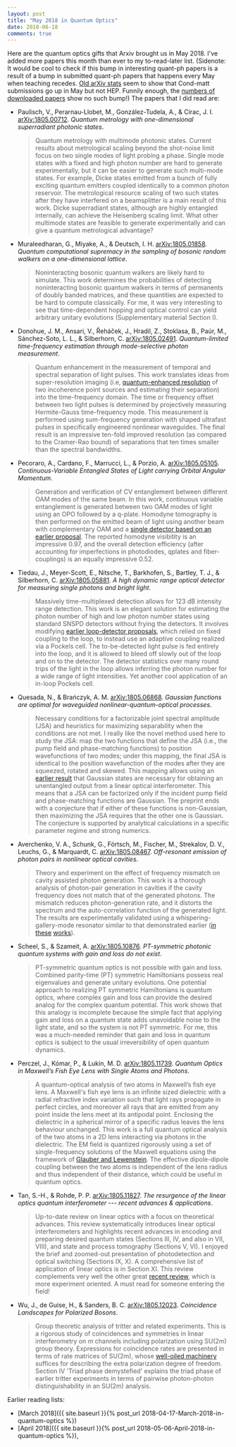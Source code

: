 ```yaml
---
layout: post
title: "May 2018 in Quantum Optics"
date: 2018-06-18
comments: true
---
```


Here are the quantum optics gifts that Arxiv brought us in May 2018. I've added more papers this month than ever to my to-read-later list. (Sidenote: It would be cool to check if this bump in interesting quant-ph papers is a result of a bump in submitted quant-ph papers that happens every May when teaching recedes. [Old arXiv stats](https://arxiv.org/help/stats/2011_by_area/index) seem to show that Cond-matt submissions go up in May but not HEP. Funnily enough, the [numbers of downloaded papers](https://arxiv.org/stats/monthly_downloads) show no such bump!) The papers that I did read are:

<!--more-->


- Paulisch, V., Perarnau-Llobet, M., González-Tudela, A., & Cirac, J. I. [arXiv:1805.00712](https://arxiv.org/abs/1805.00712). _Quantum metrology with one-dimensional superradiant photonic states_\.

  > Quantum metrology with multimode photonic states. Current results about metrological scaling beyond the shot-noise limit focus on two single modes of light probing a phase. Single mode states with a fixed and high photon number are hard to generate experimentally, but it can be easier to generate such multi-mode states. For example, Dicke states emitted from a bunch of fully exciting quantum emitters coupled identically to a common photon reservoir. The metrological resource scaling of two such states after they have interfered on a beamsplitter is a main result of this work. Dicke superradiant states, although are highly entangled internally, can achieve the Heisenberg scaling limit. What other multimode states are feasible to generate experimentally and can give a quantum metrological advantage?


- Muraleedharan, G., Miyake, A., & Deutsch, I. H. [arXiv:1805.01858](https://arxiv.org/abs/1805.01858). _Quantum computational supremacy in the sampling of bosonic random walkers on a one-dimensional lattice_\.

  > Noninteracting bosonic quantum walkers are likely hard to simulate. This work determines the probabilities of detecting noninteracting bosonic quantum walkers in terms of permanents of doubly banded matrices, and these quantities are expected to be hard to compute classically. For me, it was very interesting to see that time-dependent hopping and optical control can yield arbitrary unitary evolutions (Supplementary material Section I).


- Donohue, J. M., Ansari, V., Řeháček, J., Hradil, Z., Stoklasa, B., Paúr, M., Sánchez-Soto, L. L., & Silberhorn, C. [arXiv:1805.02491](https://arxiv.org/abs/1805.02491). _Quantum-limited time-frequency estimation through mode-selective photon measurement_\.

  > Quantum enhancement in the measurement of temporal and spectral separation of light pulses. This work translates ideas from super-resolution imaging (i.e, [quantum-enhanced resolution](https://journals.aps.org/prx/abstract/10.1103/PhysRevX.6.031033) of two incoherence point sources and estimating their separation) into the time-frequency domain. The time or frequency offset between two light pulses is determined by projectively measuring Hermite-Gauss time-frequency mode. This measurement is performed using sum-frequency generation with shaped ultrafast pulses in specifically engineered nonlinear waveguides. The final result is an impressive ten-fold improved resolution (as compared to the Cramer-Rao bound) of separations that ten times smaller than the spectral bandwidths.


- Pecoraro, A., Cardano, F., Marrucci, L., & Porzio, A. [arXiv:1805.05105](https://arxiv.org/abs/1805.05105). _Continuous-Variable Entangled States of Light carrying Orbital Angular Momentum_\.

  > Generation and verification of CV entanglement between different OAM modes of the same beam. In this work, continuous variable entanglement is generated between two OAM modes of light using an OPO followed by a q-plate. Homodyne tomography is then performed on the emitted beam of light using another beam with complementary OAM and a [single detector based on an earlier proposal](https://iopscience.iop.org/article/10.1088/1464-4266/7/12/044/meta). The reported homodyne visibitity is an impressive 0.97, and the overall detection efficiency (after accounting for imperfections in photodiodes, qplates and fiber-couplings) is an equally impressive 0.52.


- Tiedau, J., Meyer-Scott, E., Nitsche, T., Barkhofen, S., Bartley, T. J., & Silberhorn, C. [arXiv:1805.05881](https://arxiv.org/abs/1805.05881). _A high dynamic range optical detector for measuring single photons and bright light_.

  > Massively time-multiplexed detection allows for 123 dB intensity range detection. This work is an elegant solution for estimating the photon number of high and low photon number states using standard SNSPD detectors without frying the detectors. It involves modifying [earlier loop-detector proposals](https://www.osapublishing.org/ol/abstract.cfm?uri=ol-28-1-52), which relied on fixed coupling to the loop, to instead use an adaptive coupling realized via a Pockels cell. The to-be-detected light pulse is fed entirely into the loop, and it is allowed to bleed off slowly out of the loop and on to the detector. The detector statistics over many round trips of the light in the loop allows inferring the photon number for a wide range of light intensities. Yet another cool application of an in-loop Pockels cell.


- Quesada, N., & Brańczyk, A. M. [arXiv:1805.06868](https://arxiv.org/abs/1805.06868). _Gaussian functions are optimal for waveguided nonlinear-quantum-optical processes_\.

  > Necessary conditions for a factorizable joint spectral amplitude (JSA) and heuristics for maximizing separability when the conditions are not met. I really like the novel method used here to study the JSA: map the two functions that define the JSA (i.e., the pump field and phase-matching functions) to position wavefunctions of two modes; under this mapping, the final JSA is identical to the position wavefunction of the modes after they are squeezed, rotated and skewed. This mapping allows using an [earlier result](https://journals.aps.org/pra/abstract/10.1103/PhysRevA.88.044301) that Gaussian states are necessary for obtaining an unentangled output from a linear optical interferometer. This means that a JSA can be factorized only if the incident pump field and phase-matching functions are Gaussian. The preprint ends with a conjecture that if either of these functions is non-Gaussian, then maximizing the JSA requires that the other one is Gaussian. The conjecture is supported by analytical calculations in a specific parameter regime and strong numerics.

- Averchenko, V. A., Schunk, G., Förtsch, M., Fischer, M., Strekalov, D. V., Leuchs, G., & Marquardt, C. [arXiv:1805.08467](https://arxiv.org/abs/1805.08467). _Off-resonant emission of photon pairs in nonlinear optical cavities_\.

  > Theory and experiment on the effect of frequency mismatch on cavity assisted photon generation. This work is a thorough analysis of photon-pair generation in cavities if the cavity frequency does not match that of the generated photons. The mismatch reduces photon-generation rate, and it distorts the spectrum and the auto-correlation function of the generated light. The results are experimentally validated using a whispering-gallery-mode resonator similar to that demonstrated earlier ([in](https://journals.aps.org/prl/abstract/10.1103/PhysRevLett.104.153901) [these](https://physics.aps.org/articles/v3/32) [works](https://www.nature.com/articles/ncomms2838)).


- Scheel, S., & Szameit, A. [arXiv:1805.10876](https://arxiv.org/abs/1805.10876). _PT-symmetric photonic quantum systems with gain and loss do not exist_\.

  > PT-symmetric quantum optics is not possible with gain and loss. Combined parity-time (PT) symmetric Hamiltonians possess real eigenvalues and generate unitary evolutions. One potential approach to realizing PT symmetric Hamiltonians is quantum optics, where complex gain and loss can provide the desired analog for the complex quantum potential. This work shows that this analogy is incomplete because the simple fact that applying gain and loss on a quantum state adds unavoidable noise to the light state, and so the system is not PT symmetric. For me, this was a much-needed reminder that gain and loss in quantum optics is subject to the usual irreversibility of open quantum dynamics.



- Perczel, J., Kómar, P., & Lukin, M. D. [arXiv:1805.11739](https://arxiv.org/abs/1805.11739). _Quantum Optics in Maxwell’s Fish Eye Lens with Single Atoms and Photons_\.

  > A quantum-optical analysis of two atoms in Maxwell’s fish eye lens. A Maxwell's fish eye lens is an infinite sized dielectric with a radial refractive index variation such that light rays propagate in perfect circles, and moreover all rays that are emitted from any point inside the lens meet at its antipodal point. Enclosing the dielectric in a spherical mirror of a specific radius leaves the lens behaviour unchanged. This work is a full quantum optical analysis of the two atoms in a 2D lens interacting via photons in the dielectric. The EM field is quantized rigorously using a set of single-frequency solutions of the Maxwell equations using the framework of [Glauber and Lewenstein](https://journals.aps.org/pra/abstract/10.1103/PhysRevA.43.467). The effective dipole-dipole coupling between the two atoms is independent of the lens radius and thus independent of their distance, which could be useful in quantum optics.

- Tan, S.-H., & Rohde, P. P. [arXiv:1805.11827](https://arxiv.org/abs/1805.11827). _The resurgence of the linear optics quantum interferometer --- recent advances & applications_\.

  > Up-to-date review on linear optics with a focus on theoretical advances. This review systematically introduces linear optical interferometers and highlights recent advances in encoding and preparing desired quantum states (Sections III, IV, and also in VII, VIII), and state and process tomography (Sections V, VI). I enjoyed the brief and zoomed-out presentation of photodetection and optical switching (Sections IX, X). A comprehensive list of application of linear optics is in Section XI. This review complements very well the other great [recent review](https://arxiv.org/abs/1803.02790), which is more experiment oriented. A must read for someone entering the field!


- Wu, J., de Guise, H., & Sanders, B. C. [arXiv:1805.12023](https://arxiv.org/abs/1805.12023). _Coincidence Landscapes for Polarized Bosons_\.

  > Group theoretic analysis of tritter and related experiments. This is a rigorous study of coincidences and symmetries in linear interferometry on _m_ channels including polarization using SU(2m) group theory. Expressions for coincidence rates are presented in terms of rate matrices of SU(2m), whose [well-oiled machinery](https://journals.aps.org/pra/abstract/10.1103/PhysRevA.97.063802) suffices for describing  the extra polarization degree of freedom. Section IV 'Triad phase demystefied' explains the triad phase of earlier tritter experiments in terms of pairwise photon-photon distinguishability in an SU(2m) analysis.


Earlier reading lists:
- [March 2018]({{ site.baseurl }}{% post_url 2018-04-17-March-2018-in-quantum-optics %})
- [April 2018]({{ site.baseurl }}{% post_url 2018-05-06-April-2018-in-quantum-optics %}),
